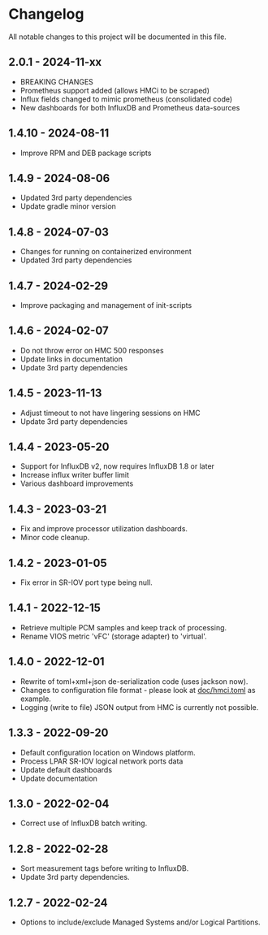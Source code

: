 # Changelog

All notable changes to this project will be documented in this file.

## 2.0.1 - 2024-11-xx
 - BREAKING CHANGES
 - Prometheus support added (allows HMCi to be scraped)
 - Influx fields changed to mimic prometheus (consolidated code)
 - New dashboards for both InfluxDB and Prometheus data-sources

## 1.4.10 - 2024-08-11
- Improve RPM and DEB package scripts

## 1.4.9 - 2024-08-06
- Updated 3rd party dependencies
- Update gradle minor version

## 1.4.8 - 2024-07-03
- Changes for running on containerized environment
- Updated 3rd party dependencies

## 1.4.7 - 2024-02-29
- Improve packaging and management of init-scripts

## 1.4.6 - 2024-02-07
- Do not throw error on HMC 500 responses
- Update links in documentation
- Update 3rd party dependencies

## 1.4.5 - 2023-11-13
- Adjust timeout to not have lingering sessions on HMC
- Update 3rd party dependencies

## 1.4.4 - 2023-05-20
- Support for InfluxDB v2, now requires InfluxDB 1.8 or later
- Increase influx writer buffer limit
- Various dashboard improvements

## 1.4.3 - 2023-03-21
- Fix and improve processor utilization dashboards.
- Minor code cleanup.

## 1.4.2 - 2023-01-05
- Fix error in SR-IOV port type being null.

## 1.4.1 - 2022-12-15
- Retrieve multiple PCM samples and keep track of processing.
- Rename VIOS metric 'vFC' (storage adapter) to 'virtual'.

## 1.4.0 - 2022-12-01
- Rewrite of toml+xml+json de-serialization code (uses jackson now).
- Changes to configuration file format - please look at [doc/hmci.toml](doc/hmci.toml) as example.
- Logging (write to file) JSON output from HMC is currently not possible.

## 1.3.3 - 2022-09-20
- Default configuration location on Windows platform.
- Process LPAR SR-IOV logical network ports data
- Update default dashboards
- Update documentation

## 1.3.0 - 2022-02-04
- Correct use of InfluxDB batch writing.

## 1.2.8 - 2022-02-28
- Sort measurement tags before writing to InfluxDB.
- Update 3rd party dependencies.


## 1.2.7 - 2022-02-24
- Options to include/exclude Managed Systems and/or Logical Partitions.
